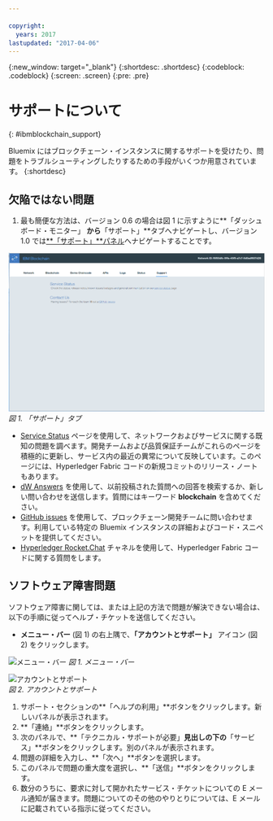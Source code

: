 ```yaml
---

copyright:
  years: 2017
lastupdated: "2017-04-06"
---
```


{:new_window: target="_blank"}
{:shortdesc: .shortdesc}
{:codeblock: .codeblock}
{:screen: .screen}
{:pre: .pre}


# サポートについて
{: #ibmblockchain_support}


Bluemix にはブロックチェーン・インスタンスに関するサポートを受けたり、問題をトラブルシューティングしたりするための手段がいくつか用意されています。
{:shortdesc}

## 欠陥ではない問題

1. 最も簡便な方法は、バージョン 0.6 の場合は図 1 に示すように**「ダッシュボード・モニター」 **から**「サポート」**タブへナビゲートし、バージョン 1.0 では[**「サポート」**パネル](dashboard_support.html)へナビゲートすることです。  

![](images/IBC_BMX_Monitor_Support.png "「サポート」タブ")
*図 1. 「サポート」タブ*

* [Service Status](https://bluemix-service-status.blockchain.ibm.com) ページを使用して、ネットワークおよびサービスに関する既知の問題を調べます。開発チームおよび品質保証チームがこれらのページを積極的に更新し、サービス内の最近の異常について反映しています。このページには、Hyperledger Fabric コードの新規コミットのリリース・ノートもあります。
* [dW Answers](https://developer.ibm.com/answers/smartspace/blockchain/) を使用して、以前投稿された質問への回答を検索するか、新しい問い合わせを送信します。質問にはキーワード **blockchain** を含めてください。
* [GitHub issues](https://github.com/IBM-Blockchain/ibm-blockchain-issues/issues) を使用して、ブロックチェーン開発チームに問い合わせます。利用している特定の Bluemix インスタンスの詳細およびコード・スニペットを提供してください。  
* [Hyperledger Rocket.Chat](https://chat.hyperledger.org/channel/general) チャネルを使用して、Hyperledger Fabric コードに関する質問をします。  


## ソフトウェア障害問題

ソフトウェア障害に関しては、または上記の方法で問題が解決できない場合は、以下の手順に従ってヘルプ・チケットを送信してください。

* **メニュー・バー** (図 1) の右上隅で、**「アカウントとサポート」** アイコン (図 2) をクリックします。

![](images/menubar.PNG "メニュー・バー")
*図 1. メニュー・バー*

![](images/avatar.PNG "アカウントとサポート")  
*図 2. アカウントとサポート*

1. サポート・セクションの**「ヘルプの利用」**ボタンをクリックします。新しいパネルが表示されます。
1. **「連絡」**ボタンをクリックします。
1. 次のパネルで、**「テクニカル・サポートが必要」**見出しの下の**「サービス」**ボタンをクリックします。別のパネルが表示されます。
1. 問題の詳細を入力し、**「次へ」**ボタンを選択します。  
1. このパネルで問題の重大度を選択し、**「送信」**ボタンをクリックします。
1. 数分のうちに、要求に対して開かれたサービス・チケットについての E メール通知が届きます。問題についてのその他のやりとりについては、E メールに記載されている指示に従ってください。
